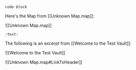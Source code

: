 ```
code block
```

Here's the Map from [[Unknown Map.map]]:

![[Unknown Map.map]]

`:test:` 

The following is an excerpt from [[Welcome to the Test Vault]]:

![[Welcome to the Test Vault]]

![[Unknown Map.map#LinkToHeader]]